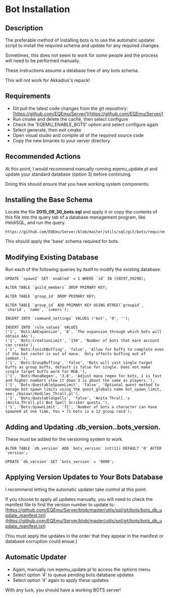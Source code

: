 # Bot Installation

## Description

The preferable method of installing bots is to use the automatic updater script to install the required schema and update for any required changes.

Sometimes, this does not seem to work for some people and the process will need to be performed manually.

These instructions assume a database free of any bots schema.

This will not work for Akkadius's repack!

## Requirements

* Git pull the latest code changes from the git repository: [https://github.com/EQEmu/Server/](https://github.com/EQEmu/Server/)
* Run cmake and delete the cache, then select configure
* Check the 'EQEMU_ENABLE_BOTS' option and select configure again
* Select generate, then exit cmake
* Open visual studio and compile all of the required source code
* Copy the new binaries to your server directory

## Recommended Actions

At this point, I would recommend manually running eqemu_update.pl and update your standard database (option 3) before continuing.

Doing this should ensure that you have working system components.

## Installing the Base Schema

Locate the file **2015_09_30_bots.sql** and apply it or copy the contents of this file into the query tab of a database management program, like HeidiSQL, and run the query.

```text
https://github.com/EQEmu/Server/blob/master/utils/sql/git/bots/required/2015_09_30_bots.sql
```

This should apply the 'base' schema required for bots.

## Modifying Existing Database

Run each of the following queries by itself to modify the existing database.

```text
UPDATE `spawn2` SET `enabled` = 1 WHERE `id` IN (59297,59298);
```

```text
ALTER TABLE `guild_members` DROP PRIMARY KEY;
```

```text
ALTER TABLE `group_id` DROP PRIMARY KEY;
```

```text
ALTER TABLE `group_id` ADD PRIMARY KEY USING BTREE(`groupid`, `charid`, `name`, `ismerc`);
```

```text
INSERT INTO `command_settings` VALUES ('bot', '0', '');
```

```text
INSERT INTO `rule_values` VALUES
('1', 'Bots:AAExpansion', '8', 'The expansion through which bots will obtain AAs'),
('1', 'Bots:CreationLimit', '150', 'Number of bots that each account can create'),
('1', 'Bots:FinishBuffing', 'false', 'Allow for buffs to complete even if the bot caster is out of mana.  Only affects buffing out of combat.'),
('1', 'Bots:GroupBuffing', 'false', 'Bots will cast single target buffs as group buffs, default is false for single. Does not make single target buffs work for MGB.'),
('1', 'Bots:ManaRegen', '3.0', 'Adjust mana regen for bots, 1 is fast and higher numbers slow it down 3 is about the same as players.'),
('1', 'Bots:QuestableSpawnLimit', 'false', 'Optional quest method to manage bot spawn limits using the quest_globals name bot_spawn_limit, see: /bazaar/Aediles_Thrall.pl'),
('1', 'Bots:QuestableSpells', 'false', 'Anita Thrall.'s (Anita_Thrall.pl) Bot Spell Scriber quests.'),
('1', 'Bots:SpawnLimit', '71', 'Number of bots a character can have spawned at one time, You + 71 bots is a 12 group raid');
```

## Adding and Updating .db_version..bots_version.

These must be added for the versioning system to work.

```text
ALTER TABLE `db_version` ADD `bots_version` int(11) DEFAULT '0' AFTER `version`;
```

```text
UPDATE `db_version` SET `bots_version` = '9000';
```

## Applying Version Updates to Your Bots Database

I recommend letting the automatic updater take control at this point.

If you choose to apply all updates manually, you will need to check the manifest file to find the version number to update to: [https://github.com/EQEmu/Server/blob/master/utils/sql/git/bots/bots_db_update_manifest.txt](https://github.com/EQEmu/Server/blob/master/utils/sql/git/bots/bots_db_update_manifest.txt)

(You must apply the updates in the order that they appear in the manifest or database corruption could ensue.)

## **Automatic Updater**

* Again, manually run eqemu_update.pl to access the options menu
* Select option '4' to queue pending bots database updates
* Select option '4' again to apply these updates

With any luck, you should have a working BOTS server!

